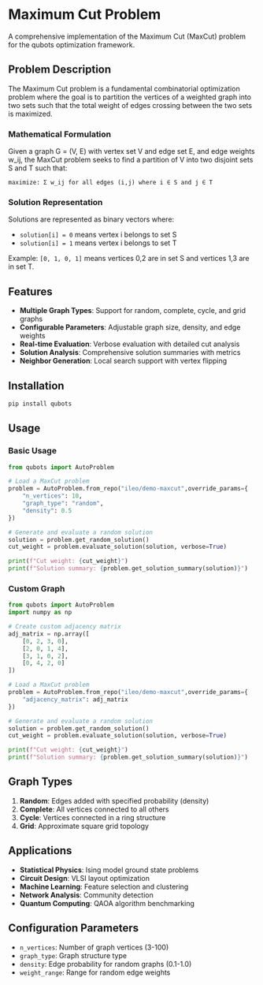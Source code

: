 # Maximum Cut Problem

A comprehensive implementation of the Maximum Cut (MaxCut) problem for the qubots optimization framework.

## Problem Description

The Maximum Cut problem is a fundamental combinatorial optimization problem where the goal is to partition the vertices of a weighted graph into two sets such that the total weight of edges crossing between the two sets is maximized.

### Mathematical Formulation

Given a graph G = (V, E) with vertex set V and edge set E, and edge weights w_ij, the MaxCut problem seeks to find a partition of V into two disjoint sets S and T such that:

```
maximize: Σ w_ij for all edges (i,j) where i ∈ S and j ∈ T
```

### Solution Representation

Solutions are represented as binary vectors where:
- `solution[i] = 0` means vertex i belongs to set S
- `solution[i] = 1` means vertex i belongs to set T

Example: `[0, 1, 0, 1]` means vertices 0,2 are in set S and vertices 1,3 are in set T.

## Features

- **Multiple Graph Types**: Support for random, complete, cycle, and grid graphs
- **Configurable Parameters**: Adjustable graph size, density, and edge weights
- **Real-time Evaluation**: Verbose evaluation with detailed cut analysis
- **Solution Analysis**: Comprehensive solution summaries with metrics
- **Neighbor Generation**: Local search support with vertex flipping

## Installation

```bash
pip install qubots
```

## Usage

### Basic Usage

```python
from qubots import AutoProblem

# Load a MaxCut problem
problem = AutoProblem.from_repo("ileo/demo-maxcut",override_params={
    "n_vertices": 10,
    "graph_type": "random",
    "density": 0.5
})

# Generate and evaluate a random solution
solution = problem.get_random_solution()
cut_weight = problem.evaluate_solution(solution, verbose=True)

print(f"Cut weight: {cut_weight}")
print(f"Solution summary: {problem.get_solution_summary(solution)}")
```

### Custom Graph

```python
from qubots import AutoProblem
import numpy as np

# Create custom adjacency matrix
adj_matrix = np.array([
    [0, 2, 3, 0],
    [2, 0, 1, 4],
    [3, 1, 0, 2],
    [0, 4, 2, 0]
])

# Load a MaxCut problem
problem = AutoProblem.from_repo("ileo/demo-maxcut",override_params={
    "adjacency_matrix": adj_matrix
})

# Generate and evaluate a random solution
solution = problem.get_random_solution()
cut_weight = problem.evaluate_solution(solution, verbose=True)

print(f"Cut weight: {cut_weight}")
print(f"Solution summary: {problem.get_solution_summary(solution)}")
```

## Graph Types

1. **Random**: Edges added with specified probability (density)
2. **Complete**: All vertices connected to all others
3. **Cycle**: Vertices connected in a ring structure
4. **Grid**: Approximate square grid topology

## Applications

- **Statistical Physics**: Ising model ground state problems
- **Circuit Design**: VLSI layout optimization
- **Machine Learning**: Feature selection and clustering
- **Network Analysis**: Community detection
- **Quantum Computing**: QAOA algorithm benchmarking

## Configuration Parameters

- `n_vertices`: Number of graph vertices (3-100)
- `graph_type`: Graph structure type
- `density`: Edge probability for random graphs (0.1-1.0)
- `weight_range`: Range for random edge weights
